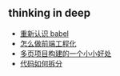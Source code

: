 ## thinking in deep

- [重新认识 babel](https://github.com/Jarweb/thinking-in-deep/issues/1)
- [怎么做前端工程化](https://github.com/Jarweb/thinking-in-deep/issues/2)
- [多页项目构建的一个小小好处](https://github.com/Jarweb/thinking-in-deep/issues/3)
- [代码如何拆分](https://github.com/Jarweb/thinking-in-deep/issues/4)
